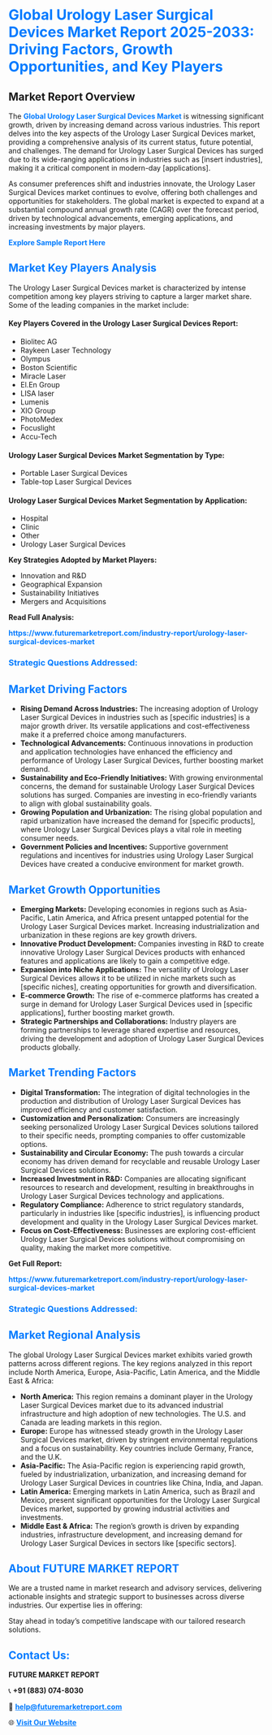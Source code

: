 <h1 style="color: #007BFF;">Global Urology Laser Surgical Devices Market Report 2025-2033: Driving Factors, Growth Opportunities, and Key Players</h1>

<section id="overview">
<h2>Market Report Overview</h2>
<p>The <a href="https://www.futuremarketreport.com/industry-report/urology-laser-surgical-devices-market" style="color: #007BFF; text-decoration: none;"><strong>Global Urology Laser Surgical Devices Market</strong></a> is witnessing significant growth, driven by increasing demand across various industries. This report delves into the key aspects of the Urology Laser Surgical Devices market, providing a comprehensive analysis of its current status, future potential, and challenges. The demand for Urology Laser Surgical Devices has surged due to its wide-ranging applications in industries such as [insert industries], making it a critical component in modern-day [applications].</p>
<p>As consumer preferences shift and industries innovate, the Urology Laser Surgical Devices market continues to evolve, offering both challenges and opportunities for stakeholders. The global market is expected to expand at a substantial compound annual growth rate (CAGR) over the forecast period, driven by technological advancements, emerging applications, and increasing investments by major players.</p>
</section>

<section id="overview">
<p><a href="https://www.futuremarketreport.com/request-sample/reportId=122156" style="color: #007BFF; text-decoration: none;"><strong>Explore Sample Report Here</strong></a></p>
</section>

<section id="key-players">
<h2 style="color: #007BFF;">Market Key Players Analysis</h2>
<p>The Urology Laser Surgical Devices market is characterized by intense competition among key players striving to capture a larger market share. Some of the leading companies in the market include:</p>
<h4>Key Players Covered in the Urology Laser Surgical Devices Report:</h4>
<ul><li>Biolitec AG</li><li>Raykeen Laser Technology</li><li>Olympus</li><li>Boston Scientific</li><li>Miracle Laser</li><li>El.En Group</li><li>LISA laser</li><li>Lumenis</li><li>XIO Group</li><li>PhotoMedex</li><li>Focuslight</li><li>Accu-Tech</li></ul>
<h4>Urology Laser Surgical Devices Market Segmentation by Type:</h4>
<ul><li>Portable Laser Surgical Devices</li><li>Table-top Laser Surgical Devices</li></ul>

<h4>Urology Laser Surgical Devices Market Segmentation by Application:</h4>
<ul><li>Hospital</li><li>Clinic</li><li>Other</li><li>Urology Laser Surgical Devices</li></ul>
<p><strong>Key Strategies Adopted by Market Players:</strong></p>
<ul>
<li>Innovation and R&D</li>
<li>Geographical Expansion</li>
<li>Sustainability Initiatives</li>
<li>Mergers and Acquisitions</li>
</ul>
</section>

<section>
<p><strong>Read Full Analysis: </strong></p><a href="https://www.futuremarketreport.com/industry-report/urology-laser-surgical-devices-market" style="color: #007BFF; text-decoration: none;"><strong>https://www.futuremarketreport.com/industry-report/urology-laser-surgical-devices-market</strong></a>
<h3 style="color: #007BFF;">Strategic Questions Addressed:</h3>
</section>

<section id="driving-factors">
<h2 style="color: #007BFF;">Market Driving Factors</h2>
<ul>
<li><strong>Rising Demand Across Industries:</strong> The increasing adoption of Urology Laser Surgical Devices in industries such as [specific industries] is a major growth driver. Its versatile applications and cost-effectiveness make it a preferred choice among manufacturers.</li>
<li><strong>Technological Advancements:</strong> Continuous innovations in production and application technologies have enhanced the efficiency and performance of Urology Laser Surgical Devices, further boosting market demand.</li>
<li><strong>Sustainability and Eco-Friendly Initiatives:</strong> With growing environmental concerns, the demand for sustainable Urology Laser Surgical Devices solutions has surged. Companies are investing in eco-friendly variants to align with global sustainability goals.</li>
<li><strong>Growing Population and Urbanization:</strong> The rising global population and rapid urbanization have increased the demand for [specific products], where Urology Laser Surgical Devices plays a vital role in meeting consumer needs.</li>
<li><strong>Government Policies and Incentives:</strong> Supportive government regulations and incentives for industries using Urology Laser Surgical Devices have created a conducive environment for market growth.</li>
</ul>
</section>

<section id="growth-opportunities">
<h2 style="color: #007BFF;">Market Growth Opportunities</h2>
<ul>
<li><strong>Emerging Markets:</strong> Developing economies in regions such as Asia-Pacific, Latin America, and Africa present untapped potential for the Urology Laser Surgical Devices market. Increasing industrialization and urbanization in these regions are key growth drivers.</li>
<li><strong>Innovative Product Development:</strong> Companies investing in R&D to create innovative Urology Laser Surgical Devices products with enhanced features and applications are likely to gain a competitive edge.</li>
<li><strong>Expansion into Niche Applications:</strong> The versatility of Urology Laser Surgical Devices allows it to be utilized in niche markets such as [specific niches], creating opportunities for growth and diversification.</li>
<li><strong>E-commerce Growth:</strong> The rise of e-commerce platforms has created a surge in demand for Urology Laser Surgical Devices used in [specific applications], further boosting market growth.</li>
<li><strong>Strategic Partnerships and Collaborations:</strong> Industry players are forming partnerships to leverage shared expertise and resources, driving the development and adoption of Urology Laser Surgical Devices products globally.</li>
</ul>
</section>

<section id="trending-factors">
<h2 style="color: #007BFF;">Market Trending Factors</h2>
<ul>
<li><strong>Digital Transformation:</strong> The integration of digital technologies in the production and distribution of Urology Laser Surgical Devices has improved efficiency and customer satisfaction.</li>
<li><strong>Customization and Personalization:</strong> Consumers are increasingly seeking personalized Urology Laser Surgical Devices solutions tailored to their specific needs, prompting companies to offer customizable options.</li>
<li><strong>Sustainability and Circular Economy:</strong> The push towards a circular economy has driven demand for recyclable and reusable Urology Laser Surgical Devices solutions.</li>
<li><strong>Increased Investment in R&D:</strong> Companies are allocating significant resources to research and development, resulting in breakthroughs in Urology Laser Surgical Devices technology and applications.</li>
<li><strong>Regulatory Compliance:</strong> Adherence to strict regulatory standards, particularly in industries like [specific industries], is influencing product development and quality in the Urology Laser Surgical Devices market.</li>
<li><strong>Focus on Cost-Effectiveness:</strong> Businesses are exploring cost-efficient Urology Laser Surgical Devices solutions without compromising on quality, making the market more competitive.</li>
</ul>
</section>

<section>
<p><strong>Get Full Report: </strong></p><a href="https://www.futuremarketreport.com/industry-report/urology-laser-surgical-devices-market" style="color: #007BFF; text-decoration: none;"><strong>https://www.futuremarketreport.com/industry-report/urology-laser-surgical-devices-market</strong></a>
<h3 style="color: #007BFF;">Strategic Questions Addressed:</h3>
</section>


<section id="regional-analysis">
<h2 style="color: #007BFF;">Market Regional Analysis</h2>
<p>The global Urology Laser Surgical Devices market exhibits varied growth patterns across different regions. The key regions analyzed in this report include North America, Europe, Asia-Pacific, Latin America, and the Middle East & Africa:</p>
<ul>
<li><strong>North America:</strong> This region remains a dominant player in the Urology Laser Surgical Devices market due to its advanced industrial infrastructure and high adoption of new technologies. The U.S. and Canada are leading markets in this region.</li>
<li><strong>Europe:</strong> Europe has witnessed steady growth in the Urology Laser Surgical Devices market, driven by stringent environmental regulations and a focus on sustainability. Key countries include Germany, France, and the U.K.</li>
<li><strong>Asia-Pacific:</strong> The Asia-Pacific region is experiencing rapid growth, fueled by industrialization, urbanization, and increasing demand for Urology Laser Surgical Devices in countries like China, India, and Japan.</li>
<li><strong>Latin America:</strong> Emerging markets in Latin America, such as Brazil and Mexico, present significant opportunities for the Urology Laser Surgical Devices market, supported by growing industrial activities and investments.</li>
<li><strong>Middle East & Africa:</strong> The region’s growth is driven by expanding industries, infrastructure development, and increasing demand for Urology Laser Surgical Devices in sectors like [specific sectors].</li>
</ul>
</section>

<footer>
<h2 style="color: #007BFF;">About FUTURE MARKET REPORT</h2>
<p>We are a trusted name in market research and advisory services, delivering actionable insights and strategic support to businesses across diverse industries. Our expertise lies in offering:</p>

<p>Stay ahead in today’s competitive landscape with our tailored research solutions.</p>

<h2 style="color: #007BFF;">Contact Us:</h2>
<p><strong>FUTURE MARKET REPORT</strong></p>
<p>📞 <strong>+91 (883) 074-8030</strong></p>
<p>📧 <strong><a href="mailto:help@futuremarketreport.com" style="color: #007BFF;">help@futuremarketreport.com</a></strong></p>
<p>🌐 <strong><a href="https://www.futuremarketreport.com/" style="color: #007BFF;">Visit Our Website</a></strong></p>
</footer>